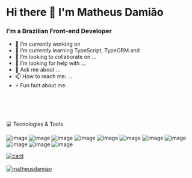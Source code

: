 # Hi there 👋 I'm Matheus Damião
### I'm a Brazilian Front-end Developer


- 🔭 I’m currently working on 
- 🌱 I’m currently learning TypeScript, TypeORM and
- 👯 I’m looking to collaborate on ...
- 🤔 I’m looking for help with ...
- 💬 Ask me about ...
- 📫 How to reach me: ...
- ⚡ Fun fact about me: 

<br>
<br>
<br>


💻 Tecnologies & Tools 

![image](https://img.shields.io/badge/HTML-239120?style=for-the-badge&logo=html5&logoColor=white)
![image](https://img.shields.io/badge/JavaScript-F7DF1E?style=for-the-badge&logo=javascript&logoColor=black)
![image](https://img.shields.io/badge/CSS-239120?&style=for-the-badge&logo=css3&logoColor=white)
![image](https://img.shields.io/badge/Gatsby-663399?style=for-the-badge&logo=gatsby&logoColor=white)
![image](https://img.shields.io/badge/React-20232A?style=for-the-badge&logo=react&logoColor=61DAFB)
![image](https://img.shields.io/badge/styled--components-DB7093?style=for-the-badge&logo=styled-components&logoColor=white)
![image](https://img.shields.io/badge/Sass-CC6699?style=for-the-badge&logo=sass&logoColor=white)
![image](https://img.shields.io/badge/Redux-593D88?style=for-the-badge&logo=redux&logoColor=white)
![image](https://img.shields.io/badge/React_Router-CA4245?style=for-the-badge&logo=react-router&logoColor=white)
![image](https://img.shields.io/badge/MongoDB-4EA94B?style=for-the-badge&logo=mongodb&logoColor=white)
![image](https://img.shields.io/badge/Netlify-00C7B7?style=for-the-badge&logo=netlify&logoColor=white)


[![card](https://github-readme-stats.vercel.app/api?username=matheusdamiao&theme=default&show_icons=true)](https://github.com/anuraghazra/github-readme-stats)
<br>
<br>
[![matheusdamiao](https://github-readme-stats.vercel.app/api/top-langs/?username=matheusdamiao&hide=html&layout=compact=true&theme=default)](https://github.com/anuraghazra/github-readme-stats)
